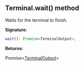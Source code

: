 
## Terminal.wait() method

Waits for the terminal to finish.

**Signature:**

```typescript
wait(): Promise<TerminalOutput>;
```
**Returns:**

Promise&lt;[TerminalOutput](./sdk.terminaloutput.md)&gt;

